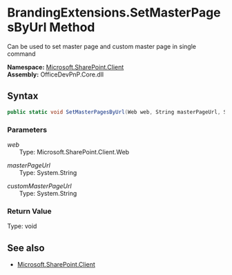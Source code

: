 # BrandingExtensions.SetMasterPagesByUrl Method  
Can be used to set master page and custom master page in single command  

**Namespace:** [Microsoft.SharePoint.Client](Microsoft.SharePoint.Client.md)  
**Assembly:** OfficeDevPnP.Core.dll  
## Syntax
```C#
public static void SetMasterPagesByUrl(Web web, String masterPageUrl, String customMasterPageUrl)
```
### Parameters
*web*  
&emsp;&emsp;Type: Microsoft.SharePoint.Client.Web  

*masterPageUrl*  
&emsp;&emsp;Type: System.String  

*customMasterPageUrl*  
&emsp;&emsp;Type: System.String  

### Return Value
Type: void  

## See also
- [Microsoft.SharePoint.Client](Microsoft.SharePoint.Client.md)
